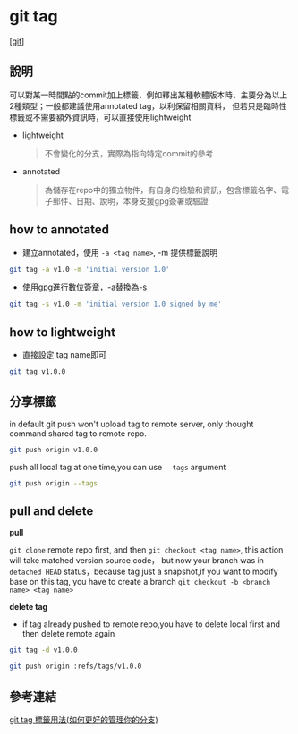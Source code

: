 # git tag

[[git]]

## 說明

可以對某一時間點的commit加上標籤，例如釋出某種軟體版本時，主要分為以上2種類型；一般都建議使用annotated tag，以利保留相關資料，
但若只是臨時性標籤或不需要額外資訊時，可以直接使用lightweight
- lightweight
    > 不會變化的分支，實際為指向特定commit的參考
- annotated
    > 為儲存在repo中的獨立物件，有自身的檢驗和資訊，包含標籤名字、電子郵件、日期、說明，本身支援gpg簽署或驗證
    

## how to annotated

- 建立annotated，使用 `-a <tag name>`, -m 提供標籤說明

````bash
git tag -a v1.0 -m 'initial version 1.0'
````

- 使用gpg進行數位簽章，-a替換為-s
````bash
git tag -s v1.0 -m 'initial version 1.0 signed by me'
````
## how to lightweight

- 直接設定 tag name即可

````bash
git tag v1.0.0
````

## 分享標籤

in default git push won't upload tag to remote server, only thought command shared tag to remote repo.

````bash
git push origin v1.0.0
````

push all local tag at one time,you can use `--tags` argument

````bash
git push origin --tags
````

## pull and delete

**pull**

`git clone` remote repo first, and then `git checkout <tag name>`, this action will take matched version source code，
but now your branch was in `detached HEAD` status，because tag just a snapshot,if you want to modify base on this tag, 
you have to create a branch `git checkout -b <branch name> <tag name>`


**delete tag**
- if tag already pushed to remote repo,you have to delete local first and then delete remote again

````bash
git tag -d v1.0.0
````

````bash
git push origin :refs/tags/v1.0.0
````

## 參考連結
[git tag 標籤用法(如何更好的管理你的分支)](https://www.itread01.com/content/1546264443.html)


[//begin]: # "Autogenerated link references for markdown compatibility"
[git]: git.md "git"
[//end]: # "Autogenerated link references"